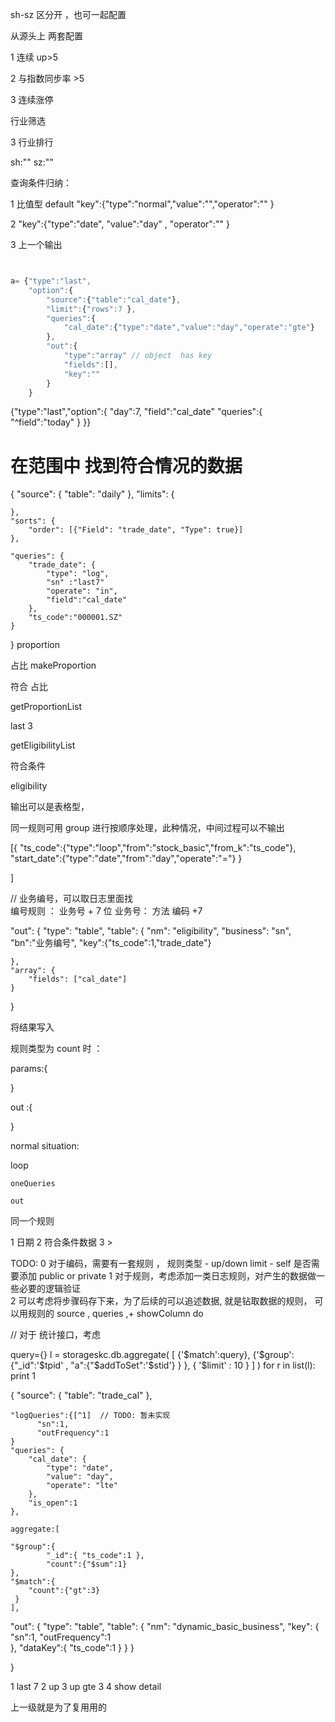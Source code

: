 sh-sz 区分开 ，也可一起配置

从源头上 两套配置

1 连续  up>5 

2 与指数同步率  >5

3 连续涨停


<!-- 考虑？ -->
行业筛选


<!--  -->
3 行业排行

sh:""
sz:""


查询条件归纳：

1 比值型 default  "key":{"type":"normal","value":"","operator":"" }

<!-- dateType:["day","month","year"] -->
<!-- 只有取界面时间的才配置时间 -->
2  "key":{"type":"date", "value":"day" , "operator":"" }

3  上一个输出

```js


a= {"type":"last",
    "option":{
        "source":{"table":"cal_date"},
        "limit":{"rows":7 },
        "queries":{
            "cal_date":{"type":"date","value":"day","operate":"gte"}
        },  
        "out":{
            "type":"array" // object  has key 
            "fields":[],
            "key":""
        }
    }

```


 



 
{"type":"last","option":{     "day":7,     "field":"cal_date"     "queries":{         "^field":"today"     } }}



#  在范围中 找到符合情况的数据
{
    "source": {
        "table": "daily"
    },
    "limits": {
       
    },
    "sorts": {
        "order": [{"Field": "trade_date", "Type": true}]
    },
   
    "queries": { 
        "trade_date": {
            "type": "log",
            "sn" :"last7"
            "operate": "in",
            "field":"cal_date"
        },
        "ts_code":"000001.SZ"
    }

}
proportion

占比
makeProportion

符合 占比

getProportionList




last 3 


getEligibilityList  




符合条件

eligibility




输出可以是表格型， 

同一规则可用 group 进行按顺序处理，此种情况，中间过程可以不输出

[{
    "ts_code":{"type":"loop","from":"stock_basic","from_k":"ts_code"},
    "start_date":{"type":"date","from":"day","operate":"="}
}

]


// 业务编号，可以取日志里面找  
编号规则 ：  业务号 +  7 位
业务号： 方法 编码 +7 

"out": {
    "type": "table",
    "table": {
        "nm": "eligibility",
        "business": "sn",
        "bn":"业务编号", 
        "key":{"ts_code":1,"trade_date"}

    },
    "array": {
        "fields": ["cal_date"]
    }
}


将结果写入 


<!-- 分析 -->
规则类型为 count 时 ：

params:{

}

out :{

}





normal situation:


loop

    oneQueries 

    out

同一个规则    
        


1  日期
2  符合条件数据
3  >        
 
TODO:
0 对于编码，需要有一套规则  ， 规则类型 - up/down limit - self   是否需要添加 public or private 
1 对于规则，考虑添加一类日志规则，对产生的数据做一些必要的逻辑验证  
2 可以考虑将步骤码存下来，为了后续的可以追述数据, 就是钻取数据的规则， 可以用规则的 source , queries ,+ showColumn do 


// 对于 统计接口，考虑

 query={}
  l = storageskc.db.aggregate(
                     [
                     {'$match':query},
                     {'$group':{"_id":'$tpid' , "a":{"$addToSet":'$stid'} }
                         },
                         { '$limit' : 10 }
                     ]
                     )
   for r in list(l):
       print 1
       
<!-- aggregate -->

{
    "source": {
        "table": "trade_cal"
    },

    "logQueries":{[^1]  // TODO: 暂未实现
          "sn":1,
          "outFrequency":1   
    }  
    "queries": {
        "cal_date": {
            "type": "date",
            "value": "day",
            "operate": "lte"
        },
        "is_open":1
    },

    aggregate:[

    "$group":{ 
            "_id":{ "ts_code":1 },
            "count":{"$sum":1}
    },
    "$match":{
        "count":{"gt":3}
     }     
    ],

    


  "out": {
        "type": "table",
        "table": {
            "nm": "dynamic_basic_business",
            "key": {
             "sn":1,
             "outFrequency":1   
            },
            "dataKey":{
                "ts_code":1
            }
        }
    }

} 



1 last 7
2 up 
3 up gte 3
4 show detail 

上一级就是为了复用用的
